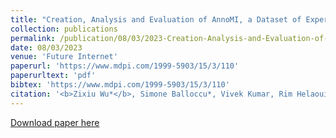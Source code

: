 ```yaml
---
title: "Creation, Analysis and Evaluation of AnnoMI, a Dataset of Expert-Annotated Counselling Dialogues"
collection: publications
permalink: /publication/08/03/2023-Creation-Analysis-and-Evaluation-of-AnnoMI-a-Dataset-of-Expert-Annotated-Counselling-Dialogues
date: 08/03/2023
venue: 'Future Internet'
paperurl: 'https://www.mdpi.com/1999-5903/15/3/110'
paperurltext: 'pdf'
bibtex: 'https://www.mdpi.com/1999-5903/15/3/110'
citation: '<b>Zixiu Wu*</b>, Simone Balloccu*, Vivek Kumar, Rim Helaoui, Diego Reforgiato Recupero, Daniele Riboni. Creation, Analysis and Evaluation of AnnoMI, a Dataset of Expert-Annotated Counselling Dialogues. In <i>Future Internet</i>, 2023.'
---
```


<a href='https://www.mdpi.com/1999-5903/15/3/110'>Download paper here</a>
